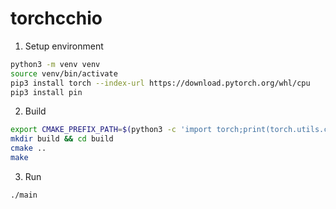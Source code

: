 # torchcchio

1. Setup environment

```bash
python3 -m venv venv
source venv/bin/activate
pip3 install torch --index-url https://download.pytorch.org/whl/cpu
pip3 install pin
```

2. Build

```bash
export CMAKE_PREFIX_PATH=$(python3 -c 'import torch;print(torch.utils.cmake_prefix_path)'):$(python3 -m cmeel cmake)
mkdir build && cd build
cmake ..
make
```

3. Run

```bash
./main
```
